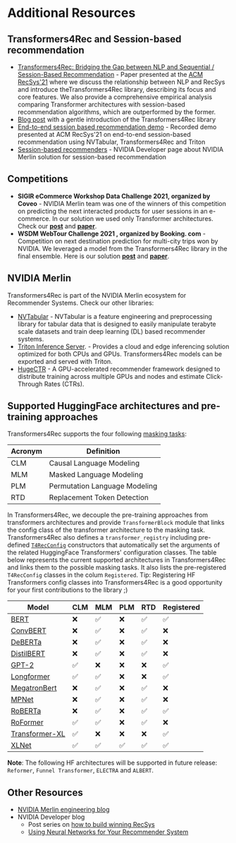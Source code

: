 # Additional Resources

## Transformers4Rec and Session-based recommendation
- [Transformers4Rec: Bridging the Gap between NLP and Sequential / Session-Based Recommendation](https://dl.acm.org/doi/10.1145/3460231.3474255) - Paper presented at the [ACM RecSys'21](https://recsys.acm.org/recsys21/) where we discuss the relationship between NLP and RecSys and introduce theTransformers4Rec library, describing its focus and core features. We also provide a comprehensive empirical analysis comparing Transformer architectures with session-based recommendation algorithms, which are outperformed by the former.
- [Blog post](https://medium.com/nvidia-merlin/transformers4rec-4523cc7d8fa8) with a gentle introduction of the Transformers4Rec library
- [End-to-end session based recommendation demo](https://www.youtube.com/watch?v=ajegb0W-JbU) - Recorded demo presented at ACM RecSys'21 on end-to-end session-based recommendation using NVTabular, Transformers4Rec and Triton
- [Session-based recommenders](https://developer.nvidia.com/session-based-recommenders?ncid=so-medi-151539#cid=dl19_so-medi_en-us) - NVIDIA Developer page about NVIDIA Merlin solution for session-based recommendation


## Competitions
- **SIGIR eCommerce Workshop Data Challenge 2021, organized by Coveo** - NVIDIA Merlin team was one of the winners of this competition on predicting the next interacted products for user sessions in an e-commerce. In our solution we used only Transformer architectures. Check our [**post**](https://medium.com/nvidia-merlin/winning-the-sigir-ecommerce-challenge-on-session-based-recommendation-with-transformers-v2-793f6fac2994) and [**paper**](https://arxiv.org/abs/2107.05124).  
- **WSDM WebTour Challenge 2021 , organized by Booking. com** - Competition on next destination prediction for multi-city trips won by NVIDIA. We leveraged a model from the Transformers4Rec library in the final ensemble. Here is our solution [**post**](https://developer.nvidia.com/blog/how-to-build-a-winning-deep-learning-powered-recommender-system-part-3/) and [**paper**](http://ceur-ws.org/Vol-2855/challenge_short_2.pdf).

## NVIDIA Merlin
Transformers4Rec is part of the NVIDIA Merlin ecosystem for Recommender Systems. Check our other libraries:
- [NVTabular](https://github.com/NVIDIA/NVTabular/) - NVTabular is a feature engineering and preprocessing library for tabular data that is designed to easily manipulate terabyte scale datasets and train deep learning (DL) based recommender systems. 
- [Triton Inference Server](https://github.com/triton-inference-server/server). - Provides a cloud and edge inferencing solution optimized for both CPUs and GPUs. Transformers4Rec models can be exported and served with Triton.
- [HugeCTR](https://github.com/NVIDIA/HugeCTR) - A GPU-accelerated recommender framework designed to distribute training across multiple GPUs and nodes and estimate Click-Through Rates (CTRs). 


## Supported HuggingFace architectures and pre-training approaches

Transformers4Rec supports the four following [masking tasks](https://nvidia-merlin.github.io/Transformers4Rec/main/model_definition.html#sequence-masking): 

|Acronym| Definition|
|---------|--------------|
| CLM    | Causal Language Modeling|
| MLM    | Masked Language Modeling|
| PLM    | Permutation Language Modeling|
| RTD    | Replacement Token Detection|


In Transformers4Rec, we decouple the pre-training approaches from transformers architectures and provide `TransformerBlock` module that links the config class of the transformer architecture to the masking task. Transformers4Rec also defines a `transformer_registry` including pre-defined [`T4RecConfig`](https://nvidia-merlin.github.io/Transformers4Rec/main/api/transformers4rec.config.html#transformers4rec.config.transformer.T4RecConfig) constructors that automatically set the arguments of the related HuggingFace Transformers' configuration classes. 
The table below represents the current supported architectures in Transformers4Rec and links them to the possible masking tasks. It also lists the pre-registered `T4RecConfig` classes in the colum `Registered`. 
Tip: Registering HF Transformers config classes into Transformers4Rec is a good opportunity for your first contributions to the library ;)


|   Model     | CLM |  MLM  |  PLM  |  RTD  | Registered |
| ----------- |--------|-------|-------|-------|-------|
|    [BERT](https://huggingface.co/transformers/model_doc/bert.html#bertconfig)     |   ❌   |  ✅    |   ❌   |  ✅  |   ✅   |
|  [ConvBERT](https://huggingface.co/transformers/model_doc/convbert.html#convbertconfig)   |   ❌   |  ✅    |   ❌   |  ✅  |   ❌   |
|   [DeBERTa](https://huggingface.co/transformers/model_doc/deberta.html#debertaconfig)   |   ❌   |  ✅    |   ❌   |  ✅  |   ❌   |
|  [DistilBERT](https://huggingface.co/transformers/model_doc/distilbert.html#distilbertmodel) |   ❌   |  ✅    |   ❌   |  ✅  |   ❌   |
|   [GPT-2](https://huggingface.co/transformers/model_doc/gpt2.html#gpt2config)     |   ✅   | ❌     |   ❌   |  ❌  |   ✅   |
|  [Longformer](https://huggingface.co/transformers/model_doc/longformer.html#longformerconfig) |   ✅   | ✅     |   ❌   |  ❌  |   ✅   |
| [MegatronBert](https://huggingface.co/transformers/model_doc/megatron_bert.html#megatronbertconfig) |   ❌   |  ✅    |   ❌   |  ✅  |   ❌   |
|   [MPNet](https://huggingface.co/transformers/model_doc/mpnet.html#mpnetconfig)     |   ❌    |  ✅   |   ❌   |  ✅  |   ❌   |
|   [RoBERTa](https://huggingface.co/transformers/model_doc/roberta.html#robertaconfig)   |   ❌    |  ✅   |   ❌   |  ✅  |   ✅   |
|   [RoFormer](https://huggingface.co/transformers/model_doc/roformer.html#roformerconfig)  |   ✅    |  ✅   |   ❌   |  ✅  |   ❌   |
| [Transformer-XL](https://huggingface.co/transformers/model_doc/transformerxl.html#transfoxlconfig)|   ✅    | ❌     |   ❌   |  ❌    |   ✅   |
|   [XLNet](https://huggingface.co/transformers/model_doc/xlnet.html#xlnetconfig)    |   ✅    | ✅     |   ✅   |  ✅    |   ✅   |


 **Note**: The following HF architectures will be supported in future release: `Reformer`, `Funnel Transformer`, `ELECTRA` and `ALBERT`. 




## Other Resources
- [NVIDIA Merlin engineering blog](https://medium.com/nvidia-merlin)
- NVIDIA Developer blog
    - Post series on [how to build winning RecSys](https://developer.nvidia.com/blog/how-to-build-a-winning-recommendation-system-part-1/)
    - [Using Neural Networks for Your Recommender System](https://developer.nvidia.com/blog/using-neural-networks-for-your-recommender-system/)
